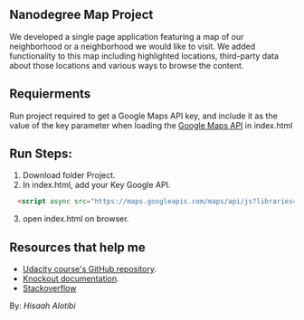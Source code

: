 ##  Nanodegree Map Project ##
We developed a single page application featuring a map of our neighborhood or a neighborhood we would like to visit. We added functionality to this map including highlighted locations, third-party data about those locations and various ways to browse the content.

## Requierments
Run project required to get a Google Maps API key, and include it as the value of the key parameter when loading the [ Google Maps API](https://developers.google.com/maps/documentation/javascript/get-api-key) in index.html

## Run Steps:
1. Download folder Project.
2. In index.html, add your Key Google API.
~~~~html
  <script async src="https://maps.googleapis.com/maps/api/js?libraries=places,geometry,drawing&key=[EnterYourKey]&v=3&callback=initMap"></script>
~~~~
3. open index.html on browser.

## Resources that help me
* [Udacity course's GitHub repository](https://github.com/udacity/ud864).
* [Knockout documentation](http://knockoutjs.com/documentation/introduction.html).
* [Stackoverflow](https://stackoverflow.com/)

By: *Hisaah Alotibi*
